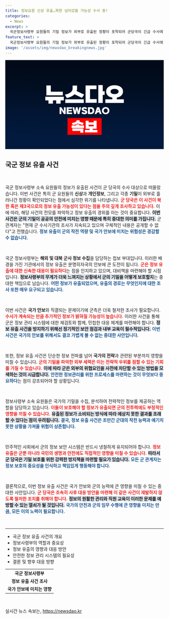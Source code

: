 ```yaml
---
title: 정보요원 신상 유출…북한 넘어갔을 가능성 수사 중!
categories:
  - News
excerpt: >
  국군정보사령부 요원들의 기밀 정보가 외부로 유출된 정황이 포착되어 군당국이 긴급 수사에 나섰습니다. 북한과의 연관성도 조사 중!
feature_text: >
  국군정보사령부 요원들의 기밀 정보가 외부로 유출된 정황이 포착되어 군당국이 긴급 수사에 나섰습니다. 북한과의 연관성도 조사 중!
image: '/assets/img/newsdao_breakingnews.jpg'
---
```


<p><img src="/assets/img/newsdao_breakingnews.jpg" alt="cryptoinkorea 속보" /></p>

<h2 data-ke-size="size26">국군 정보 유출 사건</h2>

<p data-ke-size="size16">&nbsp;</p>

<p>국군 정보사령부 소속 요원들의 정보가 유출된 사건이 군 당국의 수사 대상으로 떠올랐습니다. 이번 사건은 특히 군 요원들의 <b>신상</b>과 <b>개인정보</b>, 그리고 각종 <b>기밀</b>이 외부로 흘러나간 정황이 확인되었다는 점에서 심각한 위기를 나타냅니다. <b><span style="color: #ee2323;">군 당국은 이 사건이 북한 혹은 제3국으로의 정보 유출 가능성이 있다는 점을 주의 깊게 조사하고 있습니다.</span></b> 이에 따라, 해당 사건의 전모를 파악하고 정보 유출의 경위를 아는 것이 중요합니다. <b><span style="background-color: #21538527;">이번 사건은 군의 기밀이 공공의 안전에 미치는 영향 때문에 특히 중대한 의미를 가집니다.</span></b> 군 관계자는 "현재 군 수사기관의 조사가 지속되고 있으며 구체적인 내용은 공개할 수 없다"고 전했습니다. <b><span style="color: #1a5490;">정보 유출이 군의 작전 역량 및 국가 안보에 미치는 위험성은 경감할 수 없습니다.</span></b></p>

<p data-ke-size="size16">&nbsp;</p>

<p>국군 정보사령부는 <strong>해외 및 대북 군사 정보 수집</strong>을 담당하는 첩보 부대입니다. 이러한 배경을 가진 기관에서의 정보 유출은 분명히자국의 안보에 큰 도전이 됩니다. <b><span style="color: #ee2323;">군은 정보 유출에 대한 신속한 대응이 필요하다</span></b>는 점을 인지하고 있으며, 대비책을 마련해야 할 시점입니다. <b><span style="background-color: #21538527;">정보사령부의 무게가 더욱 느껴지는 상황에서 군의 기밀을 어떻게 보호할지</span></b>는 중대한 책임으로 남습니다. <b><span style="color: #1a5490;">어떤 정보가 유출되었으며, 유출의 경로는 무엇인지에 대한 조사 또한 매우 요구되고 있습니다.</span></b></p>

<p data-ke-size="size16">&nbsp;</p>

<p>이번 사건은 <strong>국가 안보</strong>와 직결되는 문제이기에 군측은 더욱 철저한 조사가 필요합니다. <b><span style="color: #ee2323;">수사가 계속되는 만큼 추가적인 정보가 밝혀질 가능성이 높습니다.</span></b> 이러한 사건을 통해 군은 정보 관리 시스템에 대한 재검토와 함께, 민첩한 대응 체계를 마련해야 합니다. <b><span style="background-color: #21538527;">정보 유출 사건을 방지하기 위해선 정기적인 보안 점검과 내부 교육이 필수적입니다.</span></b> <b><span style="color: #1a5490;">이번 사건은 국가의 안보를 위해서도 결코 가볍게 볼 수 없는 중대한 사안입니다.</span></b></p>

<p data-ke-size="size16">&nbsp;</p>

<p>또한, 정보 유출 사건은 단순한 정보 전파를 넘어 <b>국가의 전략</b>과 관련된 부분까지 영향을 미칠 수 있습니다. <b><span style="color: #ee2323;">군의 기밀을 파악한 외부 세력은 이는 전략적 우위를 점할 수 있는 기회를 가질 수 있습니다.</span></b> <b><span style="background-color: #21538527;">이에 따라 군은 외부의 위협요인을 사전에 차단할 수 있는 방법을 모색하는 것이 시급합니다.</span></b> <b><span style="color: #1a5490;">안전한 정보관리를 위한 프로세스를 마련하는 것이 무엇보다 중요하다</span></b>는 점이 강조되어야 할 상황입니다.</p>

<p data-ke-size="size16">&nbsp;</p>

<p>정보사령부 소속 요원들은 국가의 기밀을 수집, 분석하여 전략적인 정보를 제공하는 역할을 담당하고 있습니다. <b><span style="color: #ee2323;">이들이 보호해야 할 정보가 유출되면 군의 전투력에도 부정적인 영향을 끼칠 수 있습니다.</span></b> <b><span style="background-color: #21538527;">유출된 정보가 소비되는 방식에 따라 예상치 못한 결과를 초래할 수 있다는 점이 우려됩니다.</span></b> <b><span style="color: #1a5490;">결국, 정보 유출 사건은 조만간 군대의 작전 능력과 예기치 못한 상황을 가져올 위험이 상존합니다.</span></b></p>

<p data-ke-size="size16">&nbsp;</p>

<p>민주적인 사회에서 군의 정보 보안 시스템은 반드시 냉철하게 유지되어야 합니다. <b><span style="color: #ee2323;">정보 유출은 군뿐 아니라 국민의 생명과 안전에도 직접적인 영향을 미칠 수 있습니다.</span></b> <b><span style="background-color: #21538527;">따라서 군 당국은 기밀 보호를 위한 강력한 방지책을 마련할 필요가 있습니다.</span></b> <b><span style="color: #1a5490;">모든 군 관계자는 정보 보호의 중요성을 인식하고 책임있게 행동해야 합니다.</span></b></p>

<p data-ke-size="size16">&nbsp;</p>

<p>결론적으로, 이번 정보 유출 사건은 국가 안보와 군의 능력에 큰 영향을 미칠 수 있는 중대한 사안입니다. <b><span style="color: #ee2323;">군 당국은 조속히 사후 대응 방안을 마련해 이 같은 사건이 재발하지 않도록 철저한 조치를 취해야 합니다.</span></b> <b><span style="background-color: #21538527;">정보의 원활한 관리와 직원 교육이 이러한 문제를 예방할 수 있는 열쇠가 될 것입니다.</span></b> <b><span style="color: #1a5490;">국가의 안전과 군의 임무 수행에 큰 영향을 미치는 만큼, 모든 이의 노력이 필요합니다.</span></b></p>

<p data-ke-size="size16">&nbsp;</p>

<hr>

<ul>
  <li>국군 정보 유출 사건의 개요</li>
  <li>정보사령부의 역할과 중요성</li>
  <li>정보 유출의 영향과 대응 방안</li>
  <li>안전한 정보 관리 시스템의 필요성</li>
  <li>결론 및 향후 대응 방향</li>
</ul>

<table>
  <tr>
    <td style="text-align: center; height: 17px;"><b>국군 정보사령부</b></td>
  </tr>
  <tr>
    <td style="text-align: center; height: 17px;"><b>정보 유출 사건 조사</b></td>
  </tr>
  <tr>
    <td style="text-align: center; height: 17px;"><b>국가 안보에 미치는 영향</b></td>
  </tr>
</table>

<p data-ke-size="size16">&nbsp;</p>
실시간 뉴스 속보는, <a href="https://newsdao.kr" rel="dofollow">https://newsdao.kr</a>



